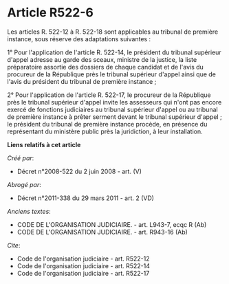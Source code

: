 # Article R522-6

Les articles R. 522-12 à R. 522-18 sont applicables au tribunal de première instance, sous réserve des adaptations
suivantes : 

1° Pour l'application de l'article R. 522-14, le président du tribunal supérieur d'appel adresse au garde des sceaux,
ministre de la justice, la liste préparatoire assortie des dossiers de chaque candidat et de l'avis du procureur de la
République près le tribunal supérieur d'appel ainsi que de l'avis du président du tribunal de première instance ; 

2° Pour l'application de l'article R. 522-17, le procureur de la République près le tribunal supérieur d'appel invite les
assesseurs qui n'ont pas encore exercé de fonctions judiciaires au tribunal supérieur d'appel ou au tribunal de première
instance à prêter serment devant le tribunal supérieur d'appel ; le président du tribunal de première instance procède, en
présence du représentant du ministère public près la juridiction, à leur installation.

**Liens relatifs à cet article**

_Créé par_:

  - Décret n°2008-522 du 2 juin 2008 - art. (V)

_Abrogé par_:

  - Décret n°2011-338 du 29 mars 2011 - art. 2 (VD)

_Anciens textes_:

  - CODE DE L'ORGANISATION JUDICIAIRE. - art. L943-7, ecqc R (Ab)
  - CODE DE L'ORGANISATION JUDICIAIRE. - art. R943-16 (Ab)

_Cite_:

  - Code de l'organisation judiciaire - art. R522-12
  - Code de l'organisation judiciaire - art. R522-14
  - Code de l'organisation judiciaire - art. R522-17
